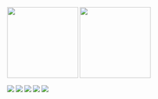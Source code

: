 <span>
<img src="https://github-readme-stats-git-masterrstaa-rickstaa.vercel.app/api?username=raultapia" height="165">
<img src="https://github-readme-stats.vercel.app/api/top-langs/?username=raultapia" height="165">
</span>

<a href="https://raultapia.com"><img src="https://img.shields.io/badge/ABOUT-444444?style=for-the-badge&logo=About.me&logoColor=white"></a>
<a href="https://www.linkedin.com/in/raul-tapia"><img src="https://img.shields.io/badge/LINKEDIN-0077B5?style=for-the-badge&logo=linkedin&logoColor=white"></a>
<a href="https://orcid.org/0000-0002-4435-5466"><img src="https://img.shields.io/badge/ORCID-A6CE39?style=for-the-badge&logo=orcid&logoColor=white"></a>
<a href="https://scholar.google.es/citations?user=D-1RaacAAAAJ"><img src="https://img.shields.io/badge/SCHOLAR-4285F4?style=for-the-badge&logo=google-scholar&logoColor=white"></a>
<a href="https://www.researchgate.net/profile/Raul_Tapia4"><img src="https://img.shields.io/badge/RESEARCHGATE-00CCBB?style=for-the-badge&logo=ResearchGate&logoColor=white"></a>
